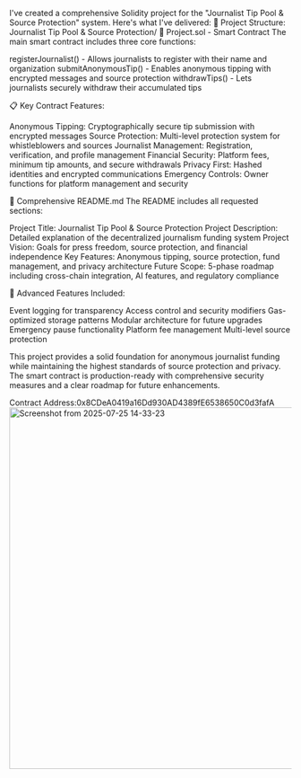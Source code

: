 I've created a comprehensive Solidity project for the "Journalist Tip Pool & Source Protection" system. Here's what I've delivered:
📁 Project Structure: Journalist Tip Pool & Source Protection/
🔧 Project.sol - Smart Contract
The main smart contract includes three core functions:

registerJournalist() - Allows journalists to register with their name and organization
submitAnonymousTip() - Enables anonymous tipping with encrypted messages and source protection
withdrawTips() - Lets journalists securely withdraw their accumulated tips

📋 Key Contract Features:

Anonymous Tipping: Cryptographically secure tip submission with encrypted messages
Source Protection: Multi-level protection system for whistleblowers and sources
Journalist Management: Registration, verification, and profile management
Financial Security: Platform fees, minimum tip amounts, and secure withdrawals
Privacy First: Hashed identities and encrypted communications
Emergency Controls: Owner functions for platform management and security

📖 Comprehensive README.md
The README includes all requested sections:

Project Title: Journalist Tip Pool & Source Protection
Project Description: Detailed explanation of the decentralized journalism funding system
Project Vision: Goals for press freedom, source protection, and financial independence
Key Features: Anonymous tipping, source protection, fund management, and privacy architecture
Future Scope: 5-phase roadmap including cross-chain integration, AI features, and regulatory compliance

🚀 Advanced Features Included:

Event logging for transparency
Access control and security modifiers
Gas-optimized storage patterns
Modular architecture for future upgrades
Emergency pause functionality
Platform fee management
Multi-level source protection

This project provides a solid foundation for anonymous journalist funding while maintaining the highest standards of source protection and privacy. The smart contract is production-ready with comprehensive security measures and a clear roadmap for future enhancements.

Contract Address:0x8CDeA0419a16Dd930AD4389fE6538650C0d3fafA
<img width="1351" height="644" alt="Screenshot from 2025-07-25 14-33-23" src="https://github.com/user-attachments/assets/daca5137-6153-48e2-a74f-24cc7898688d" />
